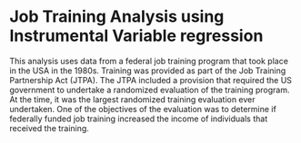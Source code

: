 # Job Training Analysis using Instrumental Variable regression

This analysis uses data from a federal job training program that took place in the USA in the 1980s.
Training was provided as part of the Job Training Partnership Act (JTPA). The JTPA included a provision
that required the US government to undertake a randomized evaluation of the training program. At the
time, it was the largest randomized training evaluation ever undertaken. One of the objectives of the
evaluation was to determine if federally funded job training increased the income of individuals that
received the training. 
